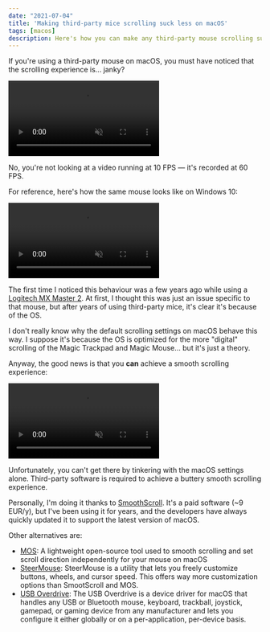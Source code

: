 ```yaml
---
date: "2021-07-04"
title: 'Making third-party mice scrolling suck less on macOS'
tags: [macos]
description: Here's how you can make any third-party mouse scrolling suck a bit less on macOS.
---
```


If you're using a third-party mouse on macOS, you must have noticed that the scrolling experience is... janky?  

<div class="float-images">
  <video controls loop muted playsinline>
    <source src="/videos/scrollbefore.mp4" type="video/mp4" />
  </video>
</div>

No, you're not looking at a video running at 10 FPS — it's recorded at 60 FPS.  

For reference, here's how the same mouse looks like on Windows 10:

<div class="float-images">
  <video controls loop muted playsinline>
    <source src="/videos/scrollwindows.mp4" type="video/mp4" />
  </video>
</div>

The first time I noticed this behaviour was a few years ago while using a [Logitech MX Master 2](https://www.logitech.com/en-us/products/mice/mx-master-3.910-005620.html). At first, I thought this was just an issue specific to that mouse, but after years of using third-party mice, it's clear it's because of the OS.  

I don't really know why the default scrolling settings on macOS behave this way. I suppose it's because the OS is optimized for the more "digital" scrolling of the Magic Trackpad and Magic Mouse... but it's just a theory.  

Anyway, the good news is that you **can** achieve a smooth scrolling experience:  

<div class="float-images">
  <video controls loop muted playsinline>
    <source src="/videos/scrollafter.mp4" type="video/mp4" />
  </video>
</div>

Unfortunately, you can't get there by tinkering with the macOS settings alone. Third-party software is required to achieve a buttery smooth scrolling experience.  

Personally, I'm doing it thanks to [SmoothScroll](https://www.smoothscroll.net/mac/). It's a paid software (~9 EUR/y), but I've been using it for years, and the developers have always quickly updated it to support the latest version of macOS.  

Other alternatives are:
- [MOS](https://mos.caldis.me/): A lightweight open-source tool used to smooth scrolling and set scroll direction independently for your mouse on macOS
- [SteerMouse](https://plentycom.jp/en/steermouse/): SteerMouse is a utility that lets you freely customize buttons, wheels, and cursor speed. This offers way more customization options than SmootScroll and MOS.
- [USB Overdrive](https://www.usboverdrive.com/): The USB Overdrive is a device driver for macOS that handles any USB or Bluetooth mouse, keyboard, trackball, joystick, gamepad, or gaming device from any manufacturer and lets you configure it either globally or on a per-application, per-device basis.


